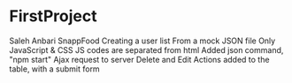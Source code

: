 # FirstProject
Saleh Anbari
SnappFood
Creating a user list
From a mock JSON file
Only JavaScript & CSS
JS codes are separated from html
Added json command, "npm start"
Ajax request to server
Delete and Edit Actions added to the table, with a submit form
